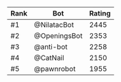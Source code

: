 Rank|Bot|Rating
---|---|---
#1|@NilatacBot|2445
#2|@OpeningsBot|2353
#3|@anti-bot|2258
#4|@CatNail|2150
#5|@pawnrobot|1955
